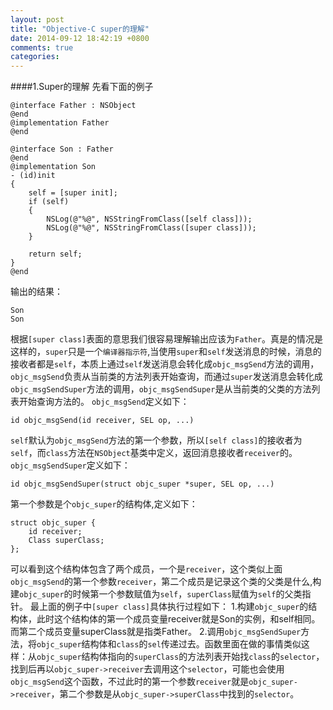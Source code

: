 ```yaml
---
layout: post
title: "Objective-C super的理解"
date: 2014-09-12 18:42:19 +0800
comments: true
categories: 
---
```

####1.Super的理解
先看下面的例子
```
@interface Father : NSObject
@end
@implementation Father
@end

@interface Son : Father
@end
@implementation Son
- (id)init
{
    self = [super init];
    if (self)
    {
        NSLog(@"%@", NSStringFromClass([self class]));
        NSLog(@"%@", NSStringFromClass([super class]));
    }
    
    return self;
}
@end
```
输出的结果：
```
Son
Son
```
根据`[super class]`表面的意思我们很容易理解输出应该为`Father`。真是的情况是这样的，`super`只是一个`编译器指示符`,当使用`super`和`self`发送消息的时候，消息的接收者都是`self`，本质上通过`self`发送消息会转化成`objc_msgSend`方法的调用，`objc_msgSend`负责从当前类的方法列表开始查询，而通过`super`发送消息会转化成`objc_msgSendSuper`方法的调用，`objc_msgSendSuper`是从当前类的父类的方法列表开始查询方法的。
`objc_msgSend`定义如下：
```
id objc_msgSend(id receiver, SEL op, ...)
```
`self`默认为`objc_msgSend`方法的第一个参数，所以`[self class]`的接收者为`self`，而`class`方法在`NSObject`基类中定义，返回消息接收者`receiver`的。
`objc_msgSendSuper`定义如下：
```
id objc_msgSendSuper(struct objc_super *super, SEL op, ...)
```
第一个参数是个`objc_super`的结构体,定义如下：
```
struct objc_super {
    id receiver; 
    Class superClass;
};
```
可以看到这个结构体包含了两个成员，一个是`receiver`，这个类似上面`objc_msgSend`的第一个参数`receiver`，第二个成员是记录这个类的父类是什么,构建`objc_super`的时候第一个参数赋值为`self`，`superClass`赋值为`self`的父类指针。
最上面的例子中`[super class]`具体执行过程如下：
1.构建`objc_super`的结构体，此时这个结构体的第一个成员变量receiver就是Son的实例，和self相同。而第二个成员变量superClass就是指类Father。
2.调用`objc_msgSendSuper`方法，将`objc_super`结构体和`class`的`sel`传递过去。函数里面在做的事情类似这样：从`objc_super`结构体指向的`superClass`的方法列表开始找`class`的`selector`，找到后再以`objc_super->receiver`去调用这个`selector`，可能也会使用`objc_msgSend`这个函数，不过此时的第一个参数`receiver`就是`objc_super->receiver`，第二个参数是从`objc_super->superClass`中找到的`selector`。